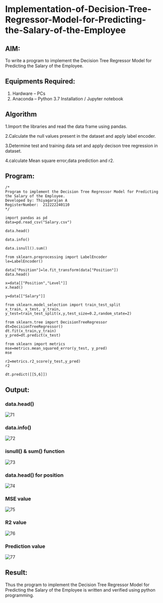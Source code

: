 # Implementation-of-Decision-Tree-Regressor-Model-for-Predicting-the-Salary-of-the-Employee

## AIM:
To write a program to implement the Decision Tree Regressor Model for Predicting the Salary of the Employee.

## Equipments Required:
1. Hardware – PCs
2. Anaconda – Python 3.7 Installation / Jupyter notebook

## Algorithm
1.Import the libraries and read the data frame using pandas.

2.Calculate the null values present in the dataset and apply label encoder.

3.Determine test and training data set and apply decison tree regression in dataset.

4.calculate Mean square error,data prediction and r2.


## Program:
```
/*
Program to implement the Decision Tree Regressor Model for Predicting the Salary of the Employee.
Developed by: Thiyagarajan A
RegisterNumber:  212222240110
*/

import pandas as pd
data=pd.read_csv("Salary.csv")

data.head()

data.info()

data.isnull().sum()

from sklearn.preprocessing import LabelEncoder
le=LabelEncoder()

data["Position"]=le.fit_transform(data["Position"])
data.head()

x=data[["Position","Level"]]
x.head()

y=data[["Salary"]]

from sklearn.model_selection import train_test_split
x_train, x_test, y_train, y_test=train_test_split(x,y,test_size=0.2,random_state=2)

from sklearn.tree import DecisionTreeRegressor
dt=DecisionTreeRegressor()
dt.fit(x_train,y_train)
y_pred=dt.predict(x_test)

from sklearn import metrics
mse=metrics.mean_squared_error(y_test, y_pred)
mse

r2=metrics.r2_score(y_test,y_pred)
r2

dt.predict([[5,6]])
```

## Output:
### data.head()
![71](https://github.com/A-Thiyagarajan/Implementation-of-Decision-Tree-Regressor-Model-for-Predicting-the-Salary-of-the-Employee/assets/118707693/701a0240-2dc4-459b-9d7e-0fb9a977f2a9)


### data.info()

![72](https://github.com/A-Thiyagarajan/Implementation-of-Decision-Tree-Regressor-Model-for-Predicting-the-Salary-of-the-Employee/assets/118707693/3d502d65-0463-4246-bf6c-f4c89bd6ee4f)


### isnull() & sum() function 

![73](https://github.com/A-Thiyagarajan/Implementation-of-Decision-Tree-Regressor-Model-for-Predicting-the-Salary-of-the-Employee/assets/118707693/3f102049-0af8-426f-897c-a633bde21ea3)

### data.head() for position 

![74](https://github.com/A-Thiyagarajan/Implementation-of-Decision-Tree-Regressor-Model-for-Predicting-the-Salary-of-the-Employee/assets/118707693/6b7f1fba-122e-4fb8-b11b-1224cd19b900)


### MSE value
![75](https://github.com/A-Thiyagarajan/Implementation-of-Decision-Tree-Regressor-Model-for-Predicting-the-Salary-of-the-Employee/assets/118707693/05839de3-0240-45d1-a3ff-1af78dba619f)



### R2 value 

![76](https://github.com/A-Thiyagarajan/Implementation-of-Decision-Tree-Regressor-Model-for-Predicting-the-Salary-of-the-Employee/assets/118707693/35c7b65e-ab88-4ff9-b278-cb014706c3d2)


### Prediction value
![77](https://github.com/A-Thiyagarajan/Implementation-of-Decision-Tree-Regressor-Model-for-Predicting-the-Salary-of-the-Employee/assets/118707693/a7c48a48-3497-42a9-8744-88c10f5fd1ac)




## Result:
Thus the program to implement the Decision Tree Regressor Model for Predicting the Salary of the Employee is written and verified using python programming.
